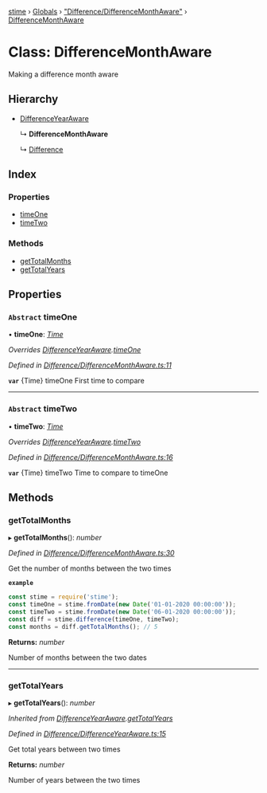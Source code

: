 [stime](../README.md) › [Globals](../globals.md) › ["Difference/DifferenceMonthAware"](../modules/_difference_differencemonthaware_.md) › [DifferenceMonthAware](_difference_differencemonthaware_.differencemonthaware.md)

# Class: DifferenceMonthAware

Making a difference month aware

## Hierarchy

* [DifferenceYearAware](_difference_differenceyearaware_.differenceyearaware.md)

  ↳ **DifferenceMonthAware**

  ↳ [Difference](_difference_difference_.difference.md)

## Index

### Properties

* [timeOne](_difference_differencemonthaware_.differencemonthaware.md#abstract-timeone)
* [timeTwo](_difference_differencemonthaware_.differencemonthaware.md#abstract-timetwo)

### Methods

* [getTotalMonths](_difference_differencemonthaware_.differencemonthaware.md#gettotalmonths)
* [getTotalYears](_difference_differencemonthaware_.differencemonthaware.md#gettotalyears)

## Properties

### `Abstract` timeOne

• **timeOne**: *[Time](_time_.time.md)*

*Overrides [DifferenceYearAware](_difference_differenceyearaware_.differenceyearaware.md).[timeOne](_difference_differenceyearaware_.differenceyearaware.md#abstract-timeone)*

*Defined in [Difference/DifferenceMonthAware.ts:11](https://github.com/TerenceJefferies/STime/blob/4756054/src/Difference/DifferenceMonthAware.ts#L11)*

**`var`** {Time} timeOne First time to compare

___

### `Abstract` timeTwo

• **timeTwo**: *[Time](_time_.time.md)*

*Overrides [DifferenceYearAware](_difference_differenceyearaware_.differenceyearaware.md).[timeTwo](_difference_differenceyearaware_.differenceyearaware.md#abstract-timetwo)*

*Defined in [Difference/DifferenceMonthAware.ts:16](https://github.com/TerenceJefferies/STime/blob/4756054/src/Difference/DifferenceMonthAware.ts#L16)*

**`var`** {Time} timeTwo Time to compare to timeOne

## Methods

###  getTotalMonths

▸ **getTotalMonths**(): *number*

*Defined in [Difference/DifferenceMonthAware.ts:30](https://github.com/TerenceJefferies/STime/blob/4756054/src/Difference/DifferenceMonthAware.ts#L30)*

Get the number of months between the two times

**`example`** 
```javascript
const stime = require('stime');
const timeOne = stime.fromDate(new Date('01-01-2020 00:00:00'));
const timeTwo = stime.fromDate(new Date('06-01-2020 00:00:00'));
const diff = stime.difference(timeOne, timeTwo);
const months = diff.getTotalMonths(); // 5
```

**Returns:** *number*

Number of months between the two dates

___

###  getTotalYears

▸ **getTotalYears**(): *number*

*Inherited from [DifferenceYearAware](_difference_differenceyearaware_.differenceyearaware.md).[getTotalYears](_difference_differenceyearaware_.differenceyearaware.md#gettotalyears)*

*Defined in [Difference/DifferenceYearAware.ts:15](https://github.com/TerenceJefferies/STime/blob/4756054/src/Difference/DifferenceYearAware.ts#L15)*

Get total years between two times

**Returns:** *number*

Number of years between the two times
